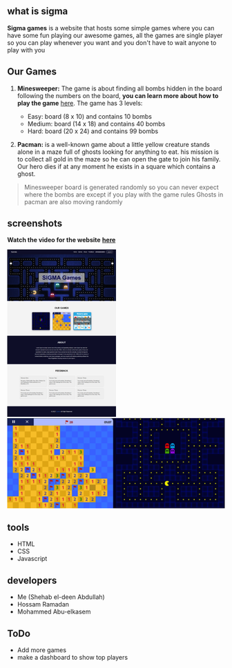 ## what is sigma
**Sigma games** is a website that hosts some simple games
where you can have some fun playing our awesome games,
all the games are single player so you can play whenever you want and you don't have to wait anyone to play with you

## Our Games

 

 1. **Minesweeper:** 
The game is about finding all bombs hidden in the board following the numbers on the board, **you can learn more about how to play the game** [here](https://www.instructables.com/How-to-beat-Minesweeper/). The game has 3 levels:
	- Easy: board (8 x 10) and contains 10 bombs
	- Medium: board (14 x 18) and contains 40 bombs
	- Hard: board (20 x 24) and contains 99 bombs
		 
 2. **Pacman:** is a well-known game about a little yellow creature stands alone in a maze full of ghosts looking for anything to eat. his mission is to collect all gold in the maze so he can open the gate to join his family.  Our hero dies if at any moment he exists in a square which contains a ghost.

> Minesweeper board is generated randomly so you can never expect where the bombs are except if you play with the game rules
> Ghosts in pacman are also moving randomly 


## screenshots
**Watch the video for the website** [**here**](https://drive.google.com/file/d/1riX8Z257ruejn8X_18_DezJxH_88USnP/view?usp=sharing)

<img src='images/home-screenshot.png' width='50%'/>
<img src='images/games.png'/>

## tools
 - HTML
 - CSS 
 - Javascript

## developers

 - Me (Shehab el-deen Abdullah)
 - Hossam Ramadan 
 - Mohammed Abu-elkasem
 
## ToDo
 - Add more games
 - make a dashboard to show top players

 


